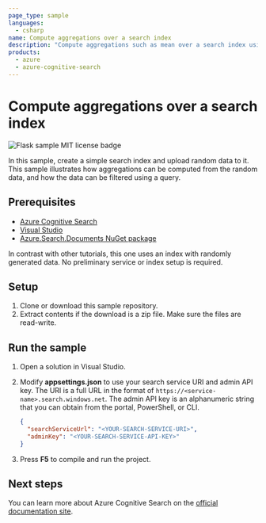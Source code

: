 ```yaml
---
page_type: sample
languages:
  - csharp
name: Compute aggregations over a search index
description: "Compute aggregations such as mean over a search index using a query."
products:
  - azure
  - azure-cognitive-search
---
```


# Compute aggregations over a search index

![Flask sample MIT license badge](https://img.shields.io/badge/license-MIT-green.svg)

In this sample, create a simple search index and upload random data to it. This sample illustrates how aggregations can be computed from the random data, and how the data can be filtered using a query.

## Prerequisites

+ [Azure Cognitive Search](search-create-app-portal.md)
+ [Visual Studio](https://visualstudio.microsoft.com/downloads/)
+ [Azure.Search.Documents NuGet package](https://www.nuget.org/packages/Azure.Search.Documents/)

In contrast with other tutorials, this one uses an index with randomly generated data. No preliminary service or index setup is required.

## Setup

1. Clone or download this sample repository.
1. Extract contents if the download is a zip file. Make sure the files are read-write.

## Run the sample

1. Open a solution in Visual Studio.

1. Modify **appsettings.json** to use your search service URI and admin API key. The URI is a full URL in the format of `https://<service-name>.search.windows.net`. The admin API key is an alphanumeric string that you can obtain from the portal, PowerShell, or CLI.

   ```json
   {
     "searchServiceUrl": "<YOUR-SEARCH-SERVICE-URI>",
     "adminKey": "<YOUR-SEARCH-SERVICE-API-KEY>"
   }
   ```

1. Press **F5** to compile and run the project.

## Next steps

You can learn more about Azure Cognitive Search on the [official documentation site](https://docs.microsoft.com/azure/search).